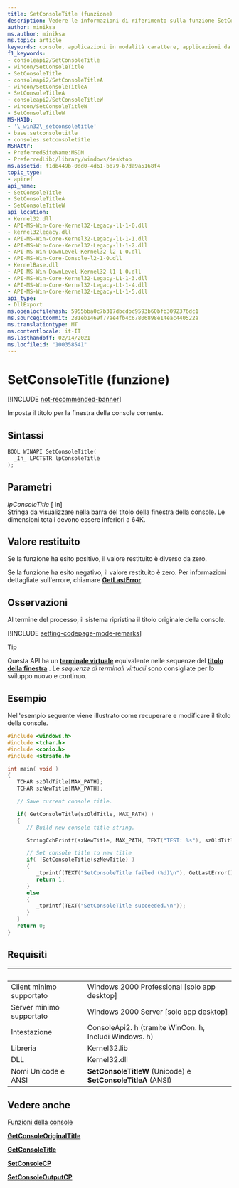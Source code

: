 ```yaml
---
title: SetConsoleTitle (funzione)
description: Vedere le informazioni di riferimento sulla funzione SetConsoleTitle, che imposta il titolo per la finestra della console corrente.
author: miniksa
ms.author: miniksa
ms.topic: article
keywords: console, applicazioni in modalità carattere, applicazioni da riga di comando, applicazioni di terminale, api della console
f1_keywords:
- consoleapi2/SetConsoleTitle
- wincon/SetConsoleTitle
- SetConsoleTitle
- consoleapi2/SetConsoleTitleA
- wincon/SetConsoleTitleA
- SetConsoleTitleA
- consoleapi2/SetConsoleTitleW
- wincon/SetConsoleTitleW
- SetConsoleTitleW
MS-HAID:
- '\_win32\_setconsoletitle'
- base.setconsoletitle
- consoles.setconsoletitle
MSHAttr:
- PreferredSiteName:MSDN
- PreferredLib:/library/windows/desktop
ms.assetid: f1db449b-0dd0-4d61-bb79-b7da9a5168f4
topic_type:
- apiref
api_name:
- SetConsoleTitle
- SetConsoleTitleA
- SetConsoleTitleW
api_location:
- Kernel32.dll
- API-MS-Win-Core-Kernel32-Legacy-l1-1-0.dll
- kernel32legacy.dll
- API-MS-Win-Core-Kernel32-Legacy-l1-1-1.dll
- API-MS-Win-Core-Kernel32-Legacy-l1-1-2.dll
- API-MS-Win-DownLevel-Kernel32-l2-1-0.dll
- API-MS-Win-Core-Console-l2-1-0.dll
- KernelBase.dll
- API-MS-Win-DownLevel-Kernel32-l1-1-0.dll
- API-MS-Win-Core-Kernel32-Legacy-L1-1-3.dll
- API-MS-Win-Core-Kernel32-Legacy-L1-1-4.dll
- API-MS-Win-Core-Kernel32-Legacy-L1-1-5.dll
api_type:
- DllExport
ms.openlocfilehash: 5955bba0c7b317dbcdbc9593b60bfb3092376dc1
ms.sourcegitcommit: 281eb1469f77ae4fb4c67806898e14eac440522a
ms.translationtype: MT
ms.contentlocale: it-IT
ms.lasthandoff: 02/14/2021
ms.locfileid: "100358541"
---
```

# <a name="setconsoletitle-function"></a>SetConsoleTitle (funzione)

[!INCLUDE [not-recommended-banner](./includes/not-recommended-banner.md)]

Imposta il titolo per la finestra della console corrente.

## <a name="syntax"></a>Sintassi

```C
BOOL WINAPI SetConsoleTitle(
  _In_ LPCTSTR lpConsoleTitle
);
```

## <a name="parameters"></a>Parametri

*lpConsoleTitle* \[ in\]  
Stringa da visualizzare nella barra del titolo della finestra della console. Le dimensioni totali devono essere inferiori a 64K.

## <a name="return-value"></a>Valore restituito

Se la funzione ha esito positivo, il valore restituito è diverso da zero.

Se la funzione ha esito negativo, il valore restituito è zero. Per informazioni dettagliate sull'errore, chiamare [**GetLastError**](/windows/win32/api/errhandlingapi/nf-errhandlingapi-getlasterror).

## <a name="remarks"></a>Osservazioni

Al termine del processo, il sistema ripristina il titolo originale della console.

[!INCLUDE [setting-codepage-mode-remarks](./includes/setting-codepage-mode-remarks.md)]

> [!TIP]
> Questa API ha un **[terminale virtuale](console-virtual-terminal-sequences.md)** equivalente nelle sequenze del **[titolo della finestra](console-virtual-terminal-sequences.md#window-title)** . Le _sequenze di terminali virtuali_ sono consigliate per lo sviluppo nuovo e continuo.

## <a name="examples"></a>Esempio

Nell'esempio seguente viene illustrato come recuperare e modificare il titolo della console.

```C
#include <windows.h>
#include <tchar.h>
#include <conio.h>
#include <strsafe.h>

int main( void )
{
   TCHAR szOldTitle[MAX_PATH];
   TCHAR szNewTitle[MAX_PATH];

   // Save current console title.

   if( GetConsoleTitle(szOldTitle, MAX_PATH) )
   {
      // Build new console title string.

      StringCchPrintf(szNewTitle, MAX_PATH, TEXT("TEST: %s"), szOldTitle);

      // Set console title to new title
      if( !SetConsoleTitle(szNewTitle) )
      {
         _tprintf(TEXT("SetConsoleTitle failed (%d)\n"), GetLastError());
         return 1;
      }
      else
      {
         _tprintf(TEXT("SetConsoleTitle succeeded.\n"));
      }
   }
   return 0;
}
```

## <a name="requirements"></a>Requisiti

| &nbsp; | &nbsp; |
|-|-|
| Client minimo supportato | Windows 2000 Professional \[solo app desktop\] |
| Server minimo supportato | Windows 2000 Server \[solo app desktop\] |
| Intestazione | ConsoleApi2. h (tramite WinCon. h, Includi Windows. h) |
| Libreria | Kernel32.lib |
| DLL | Kernel32.dll |
| Nomi Unicode e ANSI | **SetConsoleTitleW** (Unicode) e **SetConsoleTitleA** (ANSI) |

## <a name="see-also"></a>Vedere anche

[Funzioni della console](console-functions.md)

[**GetConsoleOriginalTitle**](getconsoleoriginaltitle.md)

[**GetConsoleTitle**](getconsoletitle.md)

[**SetConsoleCP**](setconsolecp.md)

[**SetConsoleOutputCP**](setconsoleoutputcp.md)